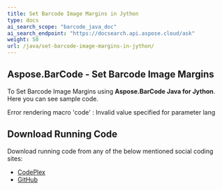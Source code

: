 ```yaml
---
title: Set Barcode Image Margins in Jython
type: docs
ai_search_scope: "barcode_java_doc"
ai_search_endpoint: "https://docsearch.api.aspose.cloud/ask"
weight: 50
url: /java/set-barcode-image-margins-in-jython/
---
```


## **Aspose.BarCode - Set Barcode Image Margins**
To Set Barcode Image Margins using **Aspose.BarCode Java for Jython**. Here you can see sample code.

Error rendering macro 'code' : Invalid value specified for parameter lang
## **Download Running Code**
Download running code from any of the below mentioned social coding sites:

- [CodePlex](https://asposebarcodejavajython.codeplex.com/releases/view/621083)
- [GitHub](https://github.com/aspose-barcode/Aspose.BarCode-for-Java/releases/tag/Aspose.Barcode_Java_for_Jython-v1.0)
